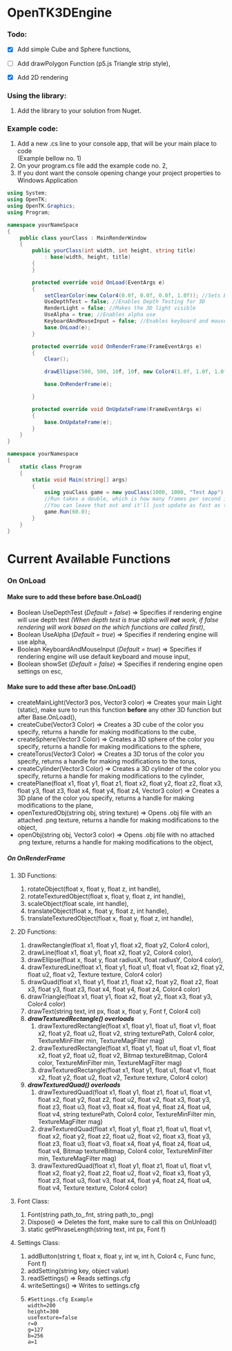 # OpenTK3DEngine

### Todo:

- [x] Add simple Cube and Sphere functions,

- [ ] Add drawPolygon Function (p5.js Triangle strip style),

- [x] Add 2D rendering

### Using the library:

1. Add the library to your solution from Nuget.

### Example code:

1. Add a new .cs line to your console app, that will be your main place to code <br>(Example bellow no. 1)
2. On your program.cs file add the example code no. 2,
3. If you dont want the console opening change your project properties to Windows Application

```c# example
using System;
using OpenTK;
using OpenTK.Graphics;
using Program;

namespace yourNameSpace
{
    public class yourClass : MainRenderWindow
    {
        public yourClass(int width, int height, string title)
            : base(width, height, title)
        {
        }

        protected override void OnLoad(EventArgs e)
        {
            setClearColor(new Color4(0.0f, 0.0f, 0.0f, 1.0f)); //Sets Background Color
            UseDepthTest = false; //Enables Depth Testing for 3D
            RenderLight = false; //Makes the 3D light visible
            UseAlpha = true; //Enables alpha use
            KeyboardAndMouseInput = false; //Enables keyboard and mouse input for 3D movement
            base.OnLoad(e);
        }

        protected override void OnRenderFrame(FrameEventArgs e)
        {
            Clear();

            drawEllipse(500, 500, 10f, 10f, new Color4(1.0f, 1.0f, 1.0f, 1.0f)); //Draws a circle

            base.OnRenderFrame(e);

        }

        protected override void OnUpdateFrame(FrameEventArgs e)
        {
            base.OnUpdateFrame(e);
        }
    }
}
```
```c# exaple
namespace yourNamespace
{
    static class Program
    {
        static void Main(string[] args)
        {
            using youClass game = new youClass(1000, 1000, "Test App");
            //Run takes a double, which is how many frames per second it should strive to reach.
            //You can leave that out and it'll just update as fast as the hardware will allow it.
            game.Run(60.0);
        }
    }
}
```

# Current Available Functions

### On **OnLoad**

#### Make sure to add these **before** base.OnLoad()

 - Boolean UseDepthTest (*Default = false*) => Specifies if rendering engine will use depth test *(When depth test is true alpha will **not** work, if false rendering will work based on the which functions are called first)*,
 - Boolean UseAlpha (*Default = true*) => Specifies if rendering engine will use alpha,
 - Boolean KeyboardAndMouseInput (*Default = true*) => Specifies if rendering engine will use default keyboard and mouse input,
 - Boolean showSet (*Default = false*) => Specifies if rendering engine open settings on esc,
 
#### Make sure to add these **after** base.OnLoad()

 - createMainLight(Vector3 pos, Vector3 color) => Creates your main Light (static), make sure to run this function __before__ any other 3D function but after Base.OnLoad(),
 - createCube(Vector3 Color) => Creates a 3D cube of the color you specify, returns a handle for making modifications to the cube,
 - createSphere(Vector3 Color) => Creates a 3D sphere of the color you specify, returns a handle for making modifications to the sphere,
 - createTorus(Vector3 Color) => Creates a 3D torus of the color you specify, returns a handle for making modifications to the torus,
 - createCylinder(Vector3 Color) => Creates a 3D cylinder of the color you specify, returns a handle for making modifications to the cylinder,
 - createPlane(float x1, float y1, float z1, float x2, float y2, float z2, float x3, float y3, float z3, float x4, float y4, float z4, Vector3 color) => Creates a 3D plane of the color you specify, returns a handle for making modifications to the plane,
 - openTexturedObj(string obj, string texture) => Opens .obj file with an attached .png texture, returns a handle for making modifications to the object,
 - openObj(string obj, Vector3 color) => Opens .obj file with no attached .png texture, returns a handle for making modifications to the object,

##### On **OnRenderFrame**

1. 3D Functions:
    1. rotateObject(float x, float y, float z, int handle),
    1. rotateTexturedObject(float x, float y, float z, int handle),
    1. scaleObject(float scale, int handle),
    1. translateObject(float x, float y, float z, int handle),
    1. translateTexturedObject(float x, float y, float z, int handle),

1. 2D Functions:
    1. drawRectangle(float x1, float y1, float x2, float y2, Color4 color),
    1. drawLine(float x1, float y1, float x2, float y2, Color4 color),
    1. drawEllipse(float x, float y, float radiusX, float radiusY, Color4 color),
    1. drawTexturedLine(float x1, float y1, float u1, float v1, float x2, float y2, float u2, float v2, Texture texture, Color4 color)
    1. drawQuad(float x1, float y1, float z1, float x2, float y2, float z2, float x3, float y3, float z3, float x4, float y4, float z4, Color4 color)
    1. drawTriangle(float x1, float y1, float x2, float y2, float x3, float y3, Color4 color)
    1. drawText(string text, int px, float x, float y, Font f, Color4 col)
    1. ***drawTexturedRectangle() overloads***
        1. drawTexturedRectangle(float x1, float y1, float u1, float v1, float x2, float y2, float u2, float v2, string texturePath, Color4 color, TextureMinFilter min, TextureMagFilter mag)
        1. drawTexturedRectangle(float x1, float y1, float u1, float v1, float x2, float y2, float u2, float v2, Bitmap textureBitmap, Color4 color, TextureMinFilter min, TextureMagFilter mag)
        1. drawTexturedRectangle(float x1, float y1, float u1, float v1, float x2, float y2, float u2, float v2, Texture texture, Color4 color)
    1. ***drawTexturedQuad() overloads***
        1. drawTexturedQuad(float x1, float y1, float z1, float u1, float v1, float x2, float y2, float z2, float u2, float v2, float x3, float y3, float z3, float u3, float v3, float x4, float y4, float z4, float u4, float v4, string texturePath, Color4 color, TextureMinFilter min, TextureMagFilter mag)
        1. drawTexturedQuad(float x1, float y1, float z1, float u1, float v1, float x2, float y2, float z2, float u2, float v2, float x3, float y3, float z3, float u3, float v3, float x4, float y4, float z4, float u4, float v4, Bitmap textureBitmap, Color4 color, TextureMinFilter min, TextureMagFilter mag)
        1. drawTexturedQuad(float x1, float y1, float z1, float u1, float v1, float x2, float y2, float z2, float u2, float v2, float x3, float y3, float z3, float u3, float v3, float x4, float y4, float z4, float u4, float v4, Texture texture, Color4 color)
        
1. Font Class:
    1. Font(string path_to_.fnt, string path_to_.png)
    1. Dispose() => Deletes the font, make sure to call this on OnUnload()
    1. static getPhraseLength(string text, int px, Font f)

1. Settings Class:
    1. addButton(string t, float x, float y, int w, int h, Color4 c, Func<object> func, Font f)
    1. addSetting(string key, object value)
    1. readSettings() => Reads settings.cfg
    1. writeSettings() => Writes to settings.cfg
    1. ```example
       #Settings.cfg Example
       width=200
       height=300
       useTexture=false
       r=0
       g=127
       b=256
       a=1  
       ```

    